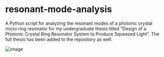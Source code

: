 # resonant-mode-analysis
A Python script for analyzing the resonant modes of a photonic crystal micro ring resonator for my undergraduate thesis titled "Design of a Photonic Crystal Ring Resonator System to Produce Squeezed Light". The full thesis has been added to the repository as well.

![image](https://github.com/alexfullerton7/resonant-mode-analysis/assets/78442490/ad833c17-527c-4c0d-bdeb-eb443fc719f8)
